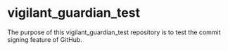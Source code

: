 # vigilant_guardian_test
The purpose of this vigilant_guardian_test repository is to test the commit signing feature of GitHub.
